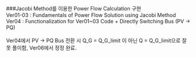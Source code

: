 ###Jacobi Method를 이용한 Power Flow Calculation 구현
<br/>
Ver01-03 : Fundamentals of Power Flow Solution using Jacobi Method
<br/>
Ver04 : Functionalization for Ver01~03 Code + Directly Switching Bus (PV -> PQ)
<br/>
<br/>
Ver04에서 PV -> PQ Bus 전환 시 Q_G = Q_G_limit 이 아닌 Q = Q_G_limit으로 잘못 풀이함, Ver06에서 정정 완료.
